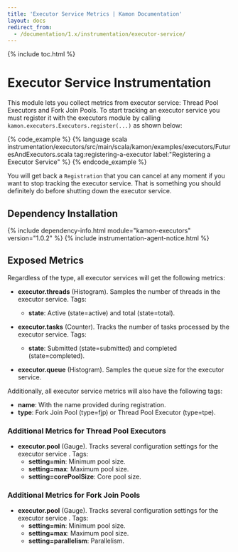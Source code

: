 ```yaml
---
title: 'Executor Service Metrics | Kamon Documentation'
layout: docs
redirect_from:
  - /documentation/1.x/instrumentation/executor-service/
---
```


{% include toc.html %}

Executor Service Instrumentation
================================

This module lets you collect metrics from executor service: Thread Pool Executors and Fork Join Pools. To start tracking
an executor service you must register it with the executors module by calling `kamon.executors.Executors.register(...)`
as shown below:

{% code_example %}
{%   language scala instrumentation/executors/src/main/scala/kamon/examples/executors/FuturesAndExecutors.scala tag:registering-a-executor label:"Registering a Executor Service" %}
{% endcode_example %}

You will get back a `Registration` that you can cancel at any moment if you want to stop tracking the executor service.
That is something you should definitely do before shutting down the executor service.

## Dependency Installation
{% include dependency-info.html module="kamon-executors" version="1.0.2" %}
{% include instrumentation-agent-notice.html %}


## Exposed Metrics

Regardless of the type, all executor services will get the following metrics:

* __executor.threads__ (Histogram). Samples the number of threads in the executor service. Tags:
  * __state__: Active (state=active) and total (state=total).

* __executor.tasks__ (Counter). Tracks the number of tasks processed by the executor service. Tags:
  * __state__: Submitted (state=submitted) and completed (state=completed).

* __executor.queue__ (Histogram). Samples the queue size for the executor service.


Additionally, all executor service metrics will also have the following tags:
* __name__: With the name provided during registration.
* __type__: Fork Join Pool (type=fjp) or Thread Pool Executor (type=tpe).


### Additional Metrics for Thread Pool Executors

* __executor.pool__ (Gauge). Tracks several configuration settings for the executor service . Tags:
  * __setting=min__: Minimum pool size.
  * __setting=max__: Maximum pool size.
  * __setting=corePoolSize__: Core pool size.

### Additional Metrics for Fork Join Pools

* __executor.pool__ (Gauge). Tracks several configuration settings for the executor service . Tags:
  * __setting=min__: Minimum pool size.
  * __setting=max__: Maximum pool size.
  * __setting=parallelism__: Parallelism.

